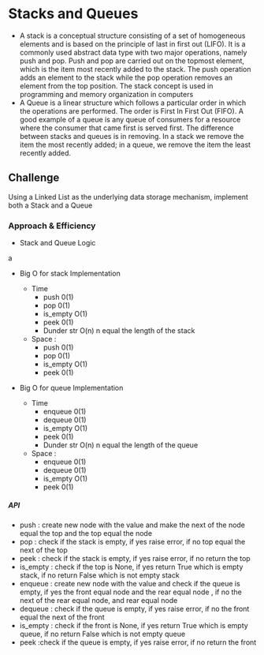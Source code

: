 # Stacks and Queues 
- A stack is a conceptual structure consisting of a set of homogeneous elements and is based on the principle of last in first out (LIFO). It is a commonly used abstract data type with two major operations, namely push and pop. Push and pop are carried out on the topmost element, which is the item most recently added to the stack. The push operation adds an element to the stack while the pop operation removes an element from the top position. The stack concept is used in programming and memory organization in computers
- A Queue is a linear structure which follows a particular order in which the operations are performed. The order is First In First Out (FIFO). A good example of a queue is any queue of consumers for a resource where the consumer that came first is served first. The difference between stacks and queues is in removing. In a stack we remove the item the most recently added; in a queue, we remove the item the least recently added.

## Challenge
Using a Linked List as the underlying data storage mechanism, implement both a Stack and a Queue

### Approach & Efficiency
- Stack and Queue Logic

a
- Big O for stack Implementation 
  - Time 
    - push 0(1)
    - pop 0(1)
    - is_empty O(1)
    - peek 0(1)
    - Dunder str O(n) n equal the length of the stack
  - Space : 
    - push 0(1)
    - pop 0(1)
    - is_empty O(1)
    - peek 0(1)


- Big O for queue Implementation 
  - Time 
    - enqueue 0(1)
    - dequeue 0(1)
    - is_empty O(1)
    - peek 0(1)
    - Dunder str O(n) n equal the length of the queue
  - Space : 
    - enqueue 0(1)
    - dequeue 0(1)
    - is_empty O(1)
    - peek 0(1)




##### API


- push : create new node with the value and make the next of the node equal the top and the top equal the node
- pop : check if the stack is empty, if yes raise error, if no top equal the next of the top 
- peek : check if the stack is empty, if yes raise error, if no return the top 
- is_empty : check if the top is None, if yes return True which is empty stack, if no return False which is not empty stack
- enqueue : create new node with the value and check if the queue is empty, if yes the front equal node and the rear equal node , if no the next of the rear equal node, and rear equal node
- dequeue : check if the queue is empty, if yes raise error, if no the front equal the next of the front 
- is_empty : check if the front is None, if yes return True which is empty queue, if no return False which is not empty queue
- peek :check if the queue is empty, if yes raise error, if no return the front
